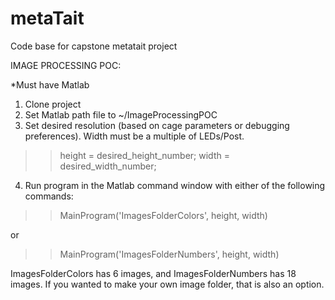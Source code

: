 # metaTait
Code base for capstone metatait project


IMAGE PROCESSING POC:

*Must have Matlab
1) Clone project
2) Set Matlab path file to ~/ImageProcessingPOC
3) Set desired resolution (based on cage parameters or debugging preferences).  Width must be a multiple of LEDs/Post.  

  >> height = desired_height_number;
  >> width = desired_width_number;

4) Run program in the Matlab command window with either of the following commands:

  >> MainProgram('ImagesFolderColors', height, width)
  
or
  >> MainProgram('ImagesFolderNumbers', height, width)
  
ImagesFolderColors has 6 images, and ImagesFolderNumbers has 18 images.  If you wanted to make your own image folder, that is also an option.
